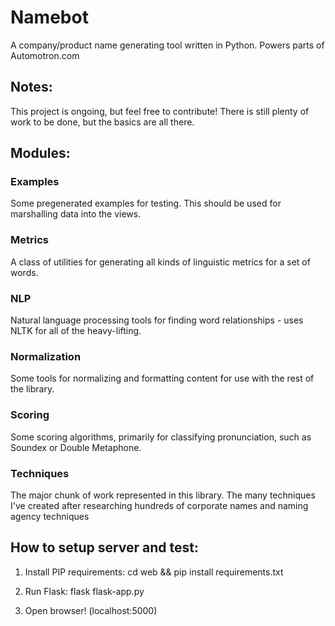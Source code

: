 # Namebot
A company/product name generating tool written in Python. Powers parts of Automotron.com

## Notes:
This project is ongoing, but feel free to contribute! There is still plenty of work to be done, but the basics are all there.

## Modules: 
### Examples
Some pregenerated examples for testing. This should be used for marshalling data into the views.

### Metrics
A class of utilities for generating all kinds of linguistic metrics for a set of words.

### NLP
Natural language processing tools for finding word relationships - uses NLTK for all of the heavy-lifting.

### Normalization
Some tools for normalizing and formatting content for use with the rest of the library.

### Scoring
Some scoring algorithms, primarily for classifying pronunciation, such as Soundex or Double Metaphone.

### Techniques
The major chunk of work represented in this library. The many techniques I've created after researching hundreds of corporate names and naming agency techniques


## How to setup server and test:

1. Install PIP requirements:
  cd web && pip install requirements.txt

2. Run Flask:
  flask flask-app.py

3. Open browser!
  (localhost:5000)

